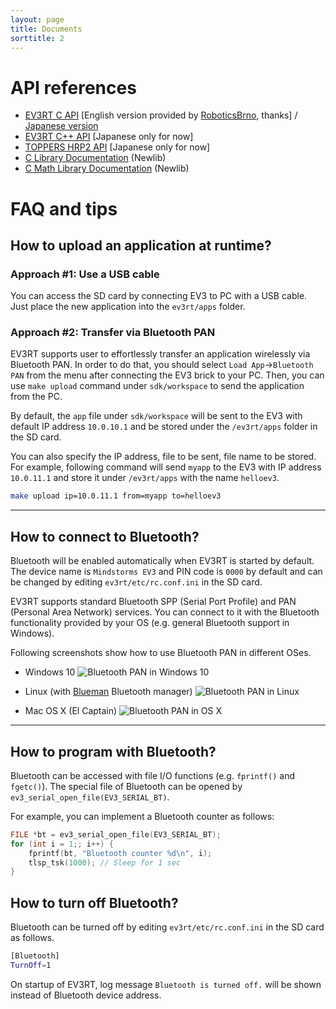 ```yaml
---
layout: page
title: Documents
sorttitle: 2
---
```


# API references

* [EV3RT C API](http://roboticsbrno.github.io/RB-ev3rt-hrp2-sdk/) [English version provided by [RoboticsBrno](https://github.com/RoboticsBrno), thanks] / [Japanese version](http://www.toppers.jp/ev3pf/EV3RT_C_API_Reference/)
* [EV3RT C++ API](http://www.toppers.jp/ev3pf/EV3RT_CXX_API_Reference/) [Japanese only for now]
* [TOPPERS HRP2 API](https://www.toppers.jp/docs/tech/ngki_spec-171.pdf) [Japanese only for now]
* [C Library Documentation](https://sourceware.org/newlib/libc.html) (Newlib)
* [C Math Library Documentation](https://sourceware.org/newlib/libm.html) (Newlib)

# FAQ and tips

## How to upload an application at runtime?

### Approach #1: Use a USB cable

You can access the SD card by connecting EV3 to PC with a USB cable. Just place the new application into the `ev3rt/apps` folder.

### Approach #2: Transfer via Bluetooth PAN

EV3RT supports user to effortlessly transfer an application wirelessly via Bluetooth PAN.
In order to do that, you should select `Load App`->`Bluetooth PAN` from the menu after connecting the EV3 brick to your PC.
Then, you can use `make upload` command under `sdk/workspace` to send the application from the PC.

By default, the `app` file under `sdk/workspace` will be sent to the EV3 with default IP address `10.0.10.1` and be stored under the `/ev3rt/apps` folder in the SD card.

You can also specify the IP address, file to be sent, file name to be stored. For example, following command will send `myapp` to the EV3 with IP address `10.0.11.1` and store it under `/ev3rt/apps` with the name `helloev3`.

~~~bash
make upload ip=10.0.11.1 from=myapp to=helloev3
~~~

---

## How to connect to Bluetooth?

Bluetooth will be enabled automatically when EV3RT is started by default.
The device name is `Mindstorms EV3` and PIN code is `0000` by default and can be changed by editing `ev3rt/etc/rc.conf.ini` in the SD card.

EV3RT supports standard Bluetooth SPP (Serial Port Profile) and PAN (Personal Area Network) services.
You can connect to it with the Bluetooth functionality provided by your OS (e.g. general Bluetooth support in Windows).

Following screenshots show how to use Bluetooth PAN in different OSes.

* Windows 10
![Bluetooth PAN in Windows 10](../images/pan-win10.png)

* Linux (with [Blueman](https://github.com/blueman-project/blueman) Bluetooth manager)
![Bluetooth PAN in Linux](../images/pan-linux.png)

* Mac OS X (El Captain)
![Bluetooth PAN in OS X](../images/pan-mac.png)

---

## How to program with Bluetooth?

Bluetooth can be accessed with file I/O functions (e.g. `fprintf()` and `fgetc()`).
The special file of Bluetooth can be opened by `ev3_serial_open_file(EV3_SERIAL_BT)`.

For example, you can implement a Bluetooth counter as follows:

~~~c
FILE *bt = ev3_serial_open_file(EV3_SERIAL_BT);
for (int i = 1;; i++) {
    fprintf(bt, "Bluetooth counter %d\n", i);
    tlsp_tsk(1000); // Sleep for 1 sec
}
~~~

## How to turn off Bluetooth?

Bluetooth can be turned off by editing `ev3rt/etc/rc.conf.ini` in the SD card as follows.

~~~bash
[Bluetooth]
TurnOff=1
~~~

On startup of EV3RT, log message `Bluetooth is turned off.` will be shown instead of Bluetooth device address.
